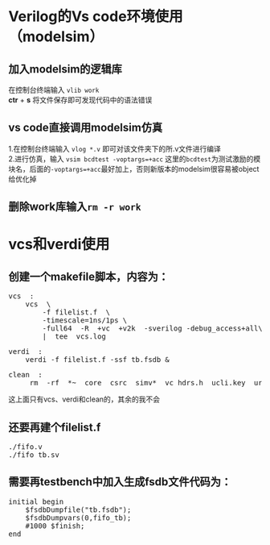 # Verilog的Vs code环境使用（modelsim）
## 加入modelsim的逻辑库  

在控制台终端输入 `vlib work`  
**ctr** + **s** 将文件保存即可发现代码中的语法错误

## vs code直接调用modelsim仿真

1.在控制台终端输入 `vlog *.v` 即可对该文件夹下的所.v文件进行编译  
2.进行仿真，输入 `vsim bcdtest -voptargs=+acc` 这里的`bcdtest`为测试激励的模块名，后面的`-voptargs=+acc`最好加上，否则新版本的modelsim很容易被object给优化掉
## 删除work库输入`rm -r work`
# vcs和verdi使用
## 创建一个makefile脚本，内容为：  
<pre>vcs  :
	vcs  \
		-f filelist.f  \
		-timescale=1ns/1ps \
		-full64  -R  +vc  +v2k  -sverilog -debug_access+all\
		|  tee  vcs.log 
</pre>
<pre>verdi  :
	verdi -f filelist.f -ssf tb.fsdb &amp;
</pre>  
<pre>clean  :
	 rm  -rf  *~  core  csrc  simv*  vc_hdrs.h  ucli.key  urg* *.log  novas.* *.fsdb* verdiLog  64* DVEfiles *.vpd
</pre>  
这上面只有vcs、verdi和clean的，其余的我不会 
## 还要再建个**filelist.f**
<pre>./fifo.v
./fifo_tb.sv
</pre>

## 需要再testbench中加入生成fsdb文件代码为：  
<pre>initial begin
    $fsdbDumpfile("tb.fsdb");
    $fsdbDumpvars(0,fifo_tb);
    #1000 $finish;
end
</pre>

